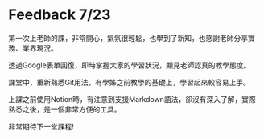 # Feedback 7/23
第一次上老師的課，非常開心，氣氛很輕鬆，也學到了新知，也感謝老師分享實務、業界現況。

透過Google表單回復，即時掌握大家的學習狀況，顯見老師認真的教學態度。

課堂中，重新熟悉Git用法，有學姊之前教學的基礎上，學習起來較容易上手。

上課之前使用Notion時，有注意到支援Markdown語法，卻沒有深入了解，實際熟悉之後，是一個非常方便的工具。

非常期待下一堂課程!


